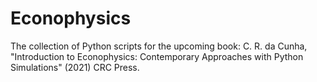 # Econophysics

The collection of Python scripts for the upcoming book: C. R. da Cunha, "Introduction to Econophysics: Contemporary Approaches with Python Simulations" (2021) CRC Press.
